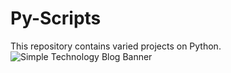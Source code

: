 # Py-Scripts
This repository contains varied projects on Python.
![Simple Technology Blog Banner](https://user-images.githubusercontent.com/62085086/105743308-82279d00-5f62-11eb-80fb-90ff9af9e36f.png)

